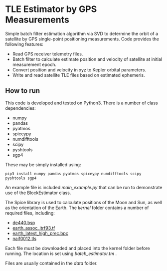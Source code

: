 TLE Estimator by GPS Measurements
=================================

Simple batch filter estimation algorithm via SVD to determine the orbit of a satellite by GPS single-point positioning measurements.
Code provides the following features:
* Read GPS receiver telemetry files.
* Batch filter to calculate estimate position and velocity of satellite at initial measurement epoch.
* Convert position and velocity in xyz to Kepler orbital parameters.
* Write and read satellite TLE files based on estimated ephemeris.

How to run
----------

This code is developed and tested on Python3. There is a number of class dependencies:
* numpy
* pandas
* pyatmos
* spiceypy
* numdifftools
* scipy
* pyshtools
* sgp4

These may be simply installed using:

`pip3 install numpy pandas pyatmos spiceypy numdifftools scipy pyshtools sgp4`

An example file is included  _main_example.py_  that can be run to demonstrate use of the BlockEstimator class.

The Spice library is used to calculate positions of the Moon and Sun, as well as the
orientation of the Earth. The  _kernel_  folder contains a number of required files, including:
* [de440.bsp](https://naif.jpl.nasa.gov/pub/naif/generic_kernels/spk/planets/)
* [earth_assoc_itrf93.tf](https://naif.jpl.nasa.gov/pub/naif/generic_kernels/fk/planets/)
* [earth_latest_high_prec.bpc](https://naif.jpl.nasa.gov/pub/naif/generic_kernels/pck/)
* [naif0012.tls](https://naif.jpl.nasa.gov/pub/naif/generic_kernels/lsk/)

Each file must be downloaded and placed into the kernel folder before running. The location is set using  _batch_estimator.tm_ .

Files are usually contained in the  _data_  folder.